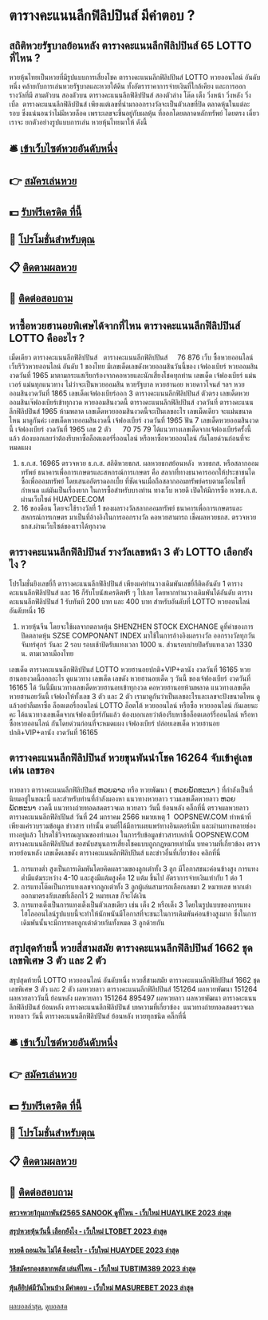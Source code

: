 # ตารางคะแนนลีกฟิลิปปินส์ มีคำตอบ ?
## สถิติหวยรัฐบาลย้อนหลัง ตารางคะแนนลีกฟิลิปปินส์ 65 LOTTO ที่ไหน ?
หวยหุ้นไทยเป็นหวยที่มีรูปแบบการเสี่ยงโชค ตารางคะแนนลีกฟิลิปปินส์ LOTTO หวยออนไลน์ อันดับหนึ่ง คล้ายกับการเล่นหวยรัฐบาลและหวยใต้ดิน ทั้งอัตราราคาการจ่ายเงินที่ใกล้เคียง และการออกรางวัลที่มี สามตัวบน สองตัวบน ตารางคะแนนลีกฟิลิปปินส์ สองตัวล่าง โต๊ด เต็ง วิ่งหน้า วิ่งหลัง วิ่งเบิ้ล  ตารางคะแนนลีกฟิลิปปินส์ เพียงแต่เลขที่นำมาออกรางวัลจะเป็นตัวเลขที่ปิด ตลาดหุ้นในแต่ละรอบ ซึ่งแน่นอนว่าไม่มีหวยล็อค เพราะเลขจะขึ้นอยู่กับผลหุ้น ที่ออกโดยตลาดหลักทรัพย์ โดยตรง เดี๋ยวเราจะ ยกตัวอย่างรูปแบบการเล่น หวยหุ้นไทยมาให้ ดังนี้

## 🛎 [เข้าเว็บไซต์หวยอันดับหนึ่ง](https://bit.ly/3BG5bNw)
## 👉 [สมัครเล่นหวย](https://bit.ly/3BG5bNw)
## 💵 [รับฟรีเครดิต ที่นี้](https://bit.ly/3C3mvgS)
## 👑 [โปรโมชั่นสำหรับตุณ](https://bit.ly/3C3mvgS)
## 📋 [ติดตามผลหวย](https://bit.ly/3C3mvgS)
## 📱 [ติดต่อสอบถาม](https://bit.ly/3C3mvgS)

## หาซื้อหวยฮานอยพิเศษได้จากที่ไหน ตารางคะแนนลีกฟิลิปปินส์ LOTTO คืออะไร ?
เม็ดเดียว ตารางคะแนนลีกฟิลิปปินส์   ตารางคะแนนลีกฟิลิปปินส์     76 876
เว็บ ซื้อหวยออนไลน์ เว็บรีวิวหวยออนไลน์ อันดับ 1 ของไทย มีเลขเด็ดเลขดังหวยออมสินวันนี้ของ เจ้ฟองเบียร์ หวยออมสิน งวดวันที่ 1965 มาตามกระแสเรียกร้องจากคอหวยและนักเสี่ยงโชคทุกท่าน เลขเด็ด เจ้ฟองเบียร์ แม่นเวอร์ แม่นทุกแนวทาง ไม่ว่าจะเป็นหวยออมสิน หวยรัฐบาล หวยฮานอย หวยดาวโจนส์ ฯลฯ หวยออมสินงวดวันที่ 1865 เลขเด็ดเจ้ฟองเบียร์ออก 3 ตารางคะแนนลีกฟิลิปปินส์ ตัวตรง เลขเด็ดหวยออมสินเจ๊ฟองเบียร์เข้าทุกงวด หวยออมสินงวดนี้ ตารางคะแนนลีกฟิลิปปินส์ งวดวันที่ ตารางคะแนนลีกฟิลิปปินส์ 1965 ห้ามพลาด เลขเด็ดหวยออมสินงวดนี้จะเป็นเลขอะไร เลขเม็ดเดียว จะแม่นขนาดไหน มาดูกันค่ะ
เลขเด็ดหวยออมสินงวดนี้ เจ้ฟองเบียร์ งวดวันที่ 1965
ฟัน 7
เลขเด็ดหวยออมสินงวดนี้ เจ้ฟองเบียร์ งวดวันที่ 1965
เลข 2 ตัว      70 75 79
ได้แนวทางเลขเด็ดจากเจ้ฟองเบียร์ครั้งนี้แล้ว ต้องบอกเลยว่าต้องรีบหาซื้อล็อตเตอร์รี่ออนไลน์ หรือหาซื้อหวยออนไลน์ กันโดยด่วนก่อนที่จะหมดแผง
1. ธ.ก.ส. 16965 ตรวจหวย ธ.ก.ส. สถิติหวยธกส. ผลหวยธกสย้อนหลัง  หวยธกส. หรือสลากออมทรัพย์ ธนาคารเพื่อการเกษตรและสหกรณ์การเกษตร คือ สลากที่ทางธนาคารออกให้ประชาชนไดซื้อเพื่อออมทรัพย์ โดยเสนออัตราดอกเบี้ย ที่ชัดเจนเมื่อถือสลากออมทรัพย์ครบตามเงื่อนไขที่กำหนด แต่มันเป็นเรื่องยาก ในการซื้อสำหรับบางท่าน ทางเว็บ หวยดี เปิดให้มีการซื้อ หวยธ.ก.ส. ผ่านเว็บไซต์ HUAYDEE.COM
2. 16 ของดือน โดยจะใช้รางวัลที่ 1 ของผลรางวัลสลากออมทรัพย์ ธนาคารเพื่อการเกษตรและสหกรณ์การเกษตร มาเป็นที่อ้างอิงในการออกรางวัล คอหวยสามารถ เช็คผลหวยธกส. ตรวจหวยธกส.ผ่านเว็บไซต์ของเราได้ทุกงวด

## ตารางคะแนนลีกฟิลิปปินส์ รางวัลเลขหน้า 3 ตัว LOTTO เลือกยังไง ?
โปรโมชั่นยิงเลขยี่กี ตารางคะแนนลีกฟิลิปปินส์ เพียงแค่ท่านวางเดิมพันเลขยี่กีติดอันดับ 1 ตารางคะแนนลีกฟิลิปปินส์ และ 16 ก็รับโบนัสเครดิตฟรี ๆ ไปเลย โดยหากท่านวางเดิมพันได้อันดับ ตารางคะแนนลีกฟิลิปปินส์ 1 รับทันที 200 บาท และ 400 บาท สำหรับอันดับที่ LOTTO หวยออนไลน์ อันดับหนึ่ง 16
1. หวยหุ้นจีน โดยจะใช้ผลจากตลาดหุ้น SHENZHEN STOCK EXCHANGE ดูที่ค่าของการปิดตลาดหุ้น SZSE COMPONANT INDEX มาใช้ในการอ้างอิงผลรางวัล ออกรางวัลทุกวัน จันทร์ศุกร์ วันละ 2 รอบ รอบเช้าปิดรับแทงเวลา 1000 น. ส่วนรอบบ่ายปิดรับแทงเวลา 1330 น. ตามเวลาเมืองไทย

เลขเด็ด ตารางคะแนนลีกฟิลิปปินส์ LOTTO หวยฮานอยปกติ+VIP+ดานัง งวดวันที่ 16165
หวยฮานอยงวดนี้ออกอะไร ดูแนวทาง เลขเด็ด เลขดัง หวยฮานอยเด็ด ๆ วันนี้ ของเจ้ฟองเบียร์ งวดวันที่ 16165 ได้ วันนี้มีแนวทางเลขเด็ดหวยฮานอยเข้าทุกงวด คอหวยฮานอยห้ามพลาด แนวทางเลขเด็ดหวยฮานอยวันนี้ เจ้ฟองให้ทั้งเลข 3 ตัว และ 2 ตัว เรามาดูกันว่าเป็นเลขอะไรและเลขจะปังขนาดไหน ดูแล้วอย่าลืมหาซื้อ ล็อตเตอรี่ออนไลน์ LOTTO ล็อตโต้ หวยออนไลน์ หรือซื้อ หวยออนไลน์ กันเลยนะคะ
ได้แนวทางเลขเด็ดจากเจ้ฟองเบียร์กันแล้ว ต้องบอกเลยว่าต้องรีบหาซื้อล็อตเตอร์รี่ออนไลน์ หรือหาซื้อหวยออนไลน์ กันโดยด่วนก่อนที่จะหมดแผง
เจ้ฟองเบียร์ ปล่อยเลขเด็ด หวยฮานอยปกติ+VIP+ดานัง งวดวันที่ 16165

## ตารางคะแนนลีกฟิลิปปินส์ หวยขุนพันนำโชค 16264 จับเข้าคู่เลขเด่น เลขรอง
หวยลาว ตารางคะแนนลีกฟิลิปปินส์ ຫວຍລາວ หรือ หวยพัฒนา ( ຫວຍພັດທະນາ ) ที่กำลังเป็นที่นิยมอยู่ในขณะนี้ และสำหรับท่านที่กำลังมองหา แนวทางหวยลาว รวมเลขเด็ดหวยลาว ຫວຍພັດທະນາ งวดนี้
 แนวทางถ่ายทอดสดตรวจผล หวยลาว วันนี้ ย้อนหลัง คลิ๊กที่นี่ 
ตรวจผลหวยลาว ตารางคะแนนลีกฟิลิปปินส์ วันที่ 24 มกราคม 2566
หมายเหตุ 1  OOPSNEW.COM ทำหน้าที่เพียงแค่รวบรวมข้อมูล ข่าวสาร เท่านั้น ตามที่ได้มีการเผยแพร่ทางอินเตอร์เน็ท และผ่านทางหลายช่องทางอยู่แล้ว โปรดใช้วิจารณญาณของท่านเอง ในการรับข้อมูลข่าวสารเหล่านี้ OOPSNEW.COM ตารางคะแนนลีกฟิลิปปินส์ ขอสนับสนุนการเสี่ยงโชคแบบถูกกฎหมายเท่านั้น
บทความที่เกี่ยวข้อง
ตรวจหวยย้อนหลัง เลขเด็ดเลขดัง ตารางคะแนนลีกฟิลิปปินส์ และข่าวอื่นที่เกี่ยวข้อง คลิกที่นี่
1. การแทงต่ำ สูงเป็นการเดิมพันโดยคิดผลรวมของลูกเต๋าทั้ง 3 ลูก มีโอกาสชนะค่อนข้างสูง การแทงต่ำมีแต้มระหว่าง 4-10 และสูงมีแต้มสูงคือ 12 แต้ม ขึ้นไป อัตราการจ่ายเงินเท่ากับ 1 ต่อ 1
2. การแทงโต๊ดเป็นการแทงเลขจากลูกเต๋าทั้ง 3 ลูกผู้เล่นสามารถเลือกเลขมา 2 หมายเลข หากเต๋าออกมาตรงกับเลขที่เลือกไว้ 2 หมายเลข ก็จะได้เงิน
3. การแทงเต็งเป็นการแทงเต็งเป็นตัวเลขเดียว เช่น เต็ง 2 หรือเต็ง 3 โดยในรูปแบบของการแทงไฮโลออนไลน์รูปแบบนี้จะทำให้นักพนันมีโอกาสที่จะชนะในการเดิมพันค่อนข้างสูงมาก ซึ่งในการเดิมพันนั้นจะมีการทอยลูกเต๋าด้วยกันทั้งหมด 3 ลูกด้วยกัน

## สรุปสุดท้ายนี้ หวยสี่สามสมัย ตารางคะแนนลีกฟิลิปปินส์ 1662 ชุดเลขพิเศษ 3 ตัว และ 2 ตัว
สรุปสุดท้ายนี้ LOTTO หวยออนไลน์ อันดับหนึ่ง หวยสี่สามสมัย ตารางคะแนนลีกฟิลิปปินส์ 1662 ชุดเลขพิเศษ 3 ตัว และ 2 ตัว ผลหวยลาว ตารางคะแนนลีกฟิลิปปินส์ 151264 ผลหวยพัฒนา 151264 ผลหวยลาววันนี้ ย้อนหลัง
ผลหวยลาว 151264 895497
 ผลหวยลาว ผลหวยพัฒนา ตารางคะแนนลีกฟิลิปปินส์ ย้อนหลัง ตารางคะแนนลีกฟิลิปปินส์ 
บทความที่เกี่ยวข้อง
 แนวทางถ่ายทอดสดตรวจผล หวยลาว วันนี้ ตารางคะแนนลีกฟิลิปปินส์ ย้อนหลัง หวยทุกชนิด คลิ๊กที่นี่  

## 🛎 [เข้าเว็บไซต์หวยอันดับหนึ่ง](https://bit.ly/3BG5bNw)
## 👉 [สมัครเล่นหวย](https://bit.ly/3BG5bNw)
## 💵 [รับฟรีเครดิต ที่นี้](https://bit.ly/3C3mvgS)
## 👑 [โปรโมชั่นสำหรับตุณ](https://bit.ly/3C3mvgS)
## 📋 [ติดตามผลหวย](https://bit.ly/3C3mvgS)
## 📱 [ติดต่อสอบถาม](https://bit.ly/3C3mvgS)

#### [ตรวจหวย1กุมภาพันธ์2565 SANOOK ดูที่ไหน - เว็บใหม่ HUAYLIKE 2023 ล่าสุด](https://atom.io/themes/ตรวจหวย1กุมภาพันธ์2565%20sanook%20ดูที่ไหน%20-%20เว็บใหม่%20huaylike%202023%20ล่าสุด)
#### [สรุปหวยหุ้นวันนี้ เลือกยังไง - เว็บใหม่ LTOBET 2023 ล่าสุด](https://atom.io/themes/สรุปหวยหุ้นวันนี้%20เลือกยังไง%20-%20เว็บใหม่%20ltobet%202023%20ล่าสุด)
#### [หวยดี ถอนเงิน ไม่ได้ คืออะไร - เว็บใหม่ HUAYDEE 2023 ล่าสุด](https://atom.io/themes/หวยดี%20ถอนเงิน%20ไม่ได้%20คืออะไร%20-%20เว็บใหม่%20huaydee%202023%20ล่าสุด)
#### [วิธีสมัครกองสลากพลัส เล่นที่ไหน - เว็บใหม่ TUBTIM389 2023 ล่าสุด](https://atom.io/themes/วิธีสมัครกองสลากพลัส%20เล่นที่ไหน%20-%20เว็บใหม่%20tubtim389%202023%20ล่าสุด)
#### [หุ้นอียิปต์มีวันไหนบ้าง มีคำตอบ - เว็บใหม่ MASUREBET 2023 ล่าสุด](https://atom.io/themes/หุ้นอียิปต์มีวันไหนบ้าง%20มีคำตอบ%20-%20เว็บใหม่%20masurebet%202023%20ล่าสุด)

[ผลบอลล่าสุด](https://siamsport.tv "ผลบอลล่าสุด"), [ดูบอลสด](https://siamsport.tv/ดูบอลสด "ดูบอลสด")